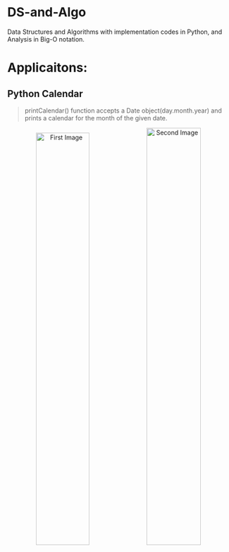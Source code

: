 # DS-and-Algo
Data Structures and Algorithms with implementation codes  in Python, and Analysis in Big-O notation.
# Applicaitons:
## Python Calendar
> printCalendar() function accepts a Date object(day.month.year) and prints a calendar for the month of the given date.<br>

<p align="center">
  <img src="https://user-images.githubusercontent.com/84252587/236878282-9dc07990-cff1-40d8-95f5-822c2518206c.png" width="49%" alt="First Image">
  <img src="https://user-images.githubusercontent.com/84252587/236876881-39a84aa6-a6a1-48fe-a2f7-cb7243a49b4c.png" width="49.3%" alt="Second Image">
</p>






